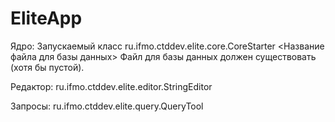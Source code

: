 # EliteApp

Ядро: Запускаемый класс ru.ifmo.ctddev.elite.core.CoreStarter <Название файла для базы данных>
Файл для базы данных должен существовать (хотя бы пустой).

Редактор: ru.ifmo.ctddev.elite.editor.StringEditor

Запросы: ru.ifmo.ctddev.elite.query.QueryTool
